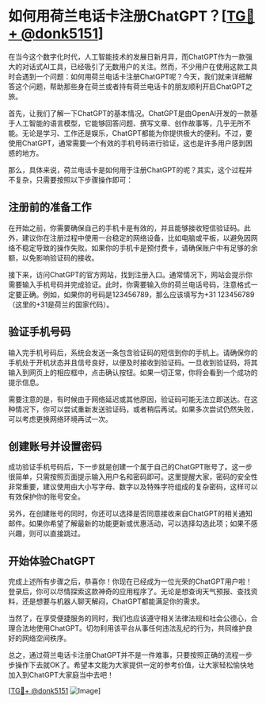 # 如何用荷兰电话卡注册ChatGPT？[[TG💪+ @donk5151](https://t.me/s/donk5151)]

在当今这个数字化时代，人工智能技术的发展日新月异，而ChatGPT作为一款强大的对话式AI工具，已经吸引了无数用户的关注。然而，不少用户在使用这款工具时会遇到一个问题：如何用荷兰电话卡注册ChatGPT呢？今天，我们就来详细解答这个问题，帮助那些身在荷兰或者持有荷兰电话卡的朋友顺利开启ChatGPT之旅。

首先，让我们了解一下ChatGPT的基本情况。ChatGPT是由OpenAI开发的一款基于人工智能的语言模型，它能够回答问题、撰写文章、创作故事等，几乎无所不能。无论是学习、工作还是娱乐，ChatGPT都能为你提供极大的便利。不过，要使用ChatGPT，通常需要一个有效的手机号码进行验证，这也是许多用户感到困惑的地方。

那么，具体来说，荷兰电话卡是如何用于注册ChatGPT的呢？其实，这个过程并不复杂，只需要按照以下步骤操作即可：

## 注册前的准备工作

在开始之前，你需要确保自己的手机卡是有效的，并且能够接收短信验证码。此外，建议你在注册过程中使用一台稳定的网络设备，比如电脑或平板，以避免因网络不稳定导致的操作失败。如果你的手机卡是预付费卡，请确保账户中有足够的余额，以免影响验证码的接收。

接下来，访问ChatGPT的官方网站，找到注册入口。通常情况下，网站会提示你需要输入手机号码并完成验证。此时，你需要输入你的荷兰电话号码，注意格式一定要正确。例如，如果你的号码是123456789，那么应该填写为+31 123456789（这里的+31是荷兰的国家代码）。

## 验证手机号码

输入完手机号码后，系统会发送一条包含验证码的短信到你的手机上。请确保你的手机处于开机状态并且信号良好，以便及时接收到验证码。一旦收到验证码，将其输入到网页上的相应框中，点击确认按钮。如果一切正常，你将会看到一个成功的提示信息。

需要注意的是，有时候由于网络延迟或其他原因，验证码可能无法立即送达。在这种情况下，你可以尝试重新发送验证码，或者稍后再试。如果多次尝试仍然失败，可以考虑更换网络环境再试一次。

## 创建账号并设置密码

成功验证手机号码后，下一步就是创建一个属于自己的ChatGPT账号了。这一步很简单，只需按照页面提示输入用户名和密码即可。这里提醒大家，密码的安全性非常重要，建议使用由大小写字母、数字以及特殊字符组成的复杂密码，这样可以有效保护你的账号安全。

另外，在创建账号的同时，你还可以选择是否同意接收来自ChatGPT的相关通知邮件。如果你希望了解最新的功能更新或优惠活动，可以选择勾选此项；如果不感兴趣，则可以直接跳过。

## 开始体验ChatGPT

完成上述所有步骤之后，恭喜你！你现在已经成为一位光荣的ChatGPT用户啦！登录后，你可以尽情探索这款神奇的应用程序了。无论是想查询天气预报、查找资料，还是想要与机器人聊天解闷，ChatGPT都能满足你的需求。

当然了，在享受便捷服务的同时，我们也应该遵守相关法律法规和社会公德心，合理合法地使用ChatGPT。切勿利用该平台从事任何违法乱纪的行为，共同维护良好的网络空间秩序。

总之，通过荷兰电话卡注册ChatGPT并不是一件难事，只要按照正确的流程一步步操作下去就OK了。希望本文能为大家提供一定的参考价值，让大家轻松愉快地加入到ChatGPT大家庭当中去吧！

[[TG💪+ @donk5151](https://t.me/s/donk5151) ![Image](https://i.postimg.cc/rwNCRYN7/Snipaste-2025-04-30-17-27-05.png)]
